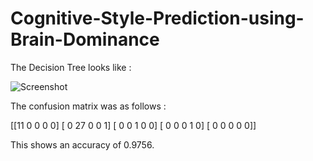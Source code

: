 # Cognitive-Style-Prediction-using-Brain-Dominance

The Decision Tree looks like : 

![Screenshot](https://github.com/DudeFr0mMars/Cognitive-Style-Prediction-using-Brain-Dominance/assets/mydecisiontree.png)

The confusion matrix was as follows :

[[11  0  0  0  0]
 [ 0 27  0  0  1]
 [ 0  0  1  0  0]
 [ 0  0  0  1  0]
 [ 0  0  0  0  0]]

 This shows an accuracy of 0.9756.